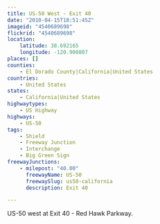 ```yaml
---
title: US-50 West - Exit 40
date: "2010-04-15T18:51:45Z"
imageid: "4540689698"
flickrid: "4540689698"
location:
    latitude: 38.692165
    longitude: -120.900807
places: []
counties:
    - El Dorado County|California|United States
countries:
    - United States
states:
    - California|United States
highwaytypes:
    - US Highway
highways:
    - US-50
tags:
    - Shield
    - Freeway Junction
    - Interchange
    - Big Green Sign
freewayJunctions:
    - milepost: "40.00"
      freewayName: US-50
      freewaySlug: us50-california
      description: Exit 40

---
```

US-50 west at Exit 40 - Red Hawk Parkway.